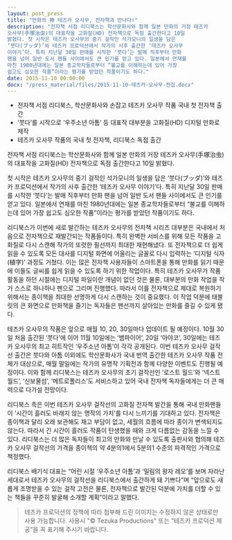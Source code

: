 ```yaml
---
layout: post_press
title: "만화의 神 테즈카 오사무, 전자책과 만나다!"
description: "전자책 서점 리디북스는 학산문화사와 함께 일본 만화의 거장 테즈카
오사무(手塚治虫)의 대표작을 고화질(HD) 전자책으로 독점 출간한다고 10일
밝혔다. 첫 시작은 테즈카 오사무의 중기 걸작인 석가모니의 일생을 담은
‘붓다(ブッダ)’와 테즈카 프로덕션에서 작가의 사후 출간한 ‘테즈카 오사무
이야기’다. 특히 지난달 30일 판매를 시작한 ‘붓다’는 발매 직후부터 만화
팬을 넘어 일반 도서 팬들 사이에서도 큰 인기를 얻고 있다. 일본에서 연재를
마친 1980년대에는 일본 종교학자들로부터 “불교를 이해하는데 있어 가장
쉽고도 심오한 작품”이라는 평가를 받았던 작품이기도 하다."
date: 2015-11-10 00:00:00
docx: "/press_material/files/2015-11-10-테츠카-오사무-전집.docx"
---
```


* 전자책 서점 리디북스, 학산문화사와 손잡고 테즈카 오사무 작품 국내 첫 전자책 출간
* ‘붓다’를 시작으로 ‘우주소년 아톰’ 등 대표작 대부분을 고화질(HD) 디지털 만화로 제작
* 테즈카 오사무 작품의 국내 첫 전자책, 리디북스 독점 출간

전자책 서점 리디북스는 학산문화사와 함께 일본 만화의 거장 테즈카 오사무(手塚治虫)의 대표작을 고화질(HD) 전자책으로 독점 출간한다고 10일 밝혔다.

첫 시작은 테즈카 오사무의 중기 걸작인 석가모니의 일생을 담은 ‘붓다(ブッダ)’와 테즈카 프로덕션에서 작가의 사후 출간한 ‘테즈카 오사무 이야기’다. 특히 지난달 30일 판매를 시작한 ‘붓다’는 발매 직후부터 만화 팬을 넘어 일반 도서 팬들 사이에서도 큰 인기를 얻고 있다. 일본에서 연재를 마친 1980년대에는 일본 종교학자들로부터 “불교를 이해하는데 있어 가장 쉽고도 심오한 작품”이라는 평가를 받았던 작품이기도 하다.

리디북스가 이번에 새로 발간하는 테즈카 오사무의 전자책 시리즈 대부분은 국내에서 처음으로 전자책으로 재발간되는 작품들이다. 특히 완벽한 서비스를 위해 모든 작품을 고화질로 다시 스캔해 작가의 또렷한 필선까지 최대한 재현해냈다. 또 전자책으로 더 쉽게 읽을 수 있도록 모든 대사를 디지털 화면에 어울리는 글꼴로 다시 입력하는 ‘디지털 식자(植字)’ 과정도 거쳤다. 이는 많은 전자책 사용자들이 스마트폰을 통해 만화를 읽기 때문에 이들도 글씨를 쉽게 읽을 수 있도록 하기 위한 작업이다. 특히 테즈카 오사무가 작품 활동을 하던 시절에는 디지털 파일이란 개념이 없던 것은 물론, 대부분의 만화 작업을 작가 스스로 하나하나 펜으로 그리며 진행했다. 따라서 이를 전자책으로 제대로 복원하기 위해서는 종이책을 최대한 선명하게 다시 스캔하는 것이 중요했다. 이 작업 덕분에 태블릿의 큰 화면으로 만화책을 즐기는 독자들은 펜선까지 살아있는 만화를 즐길 수 있게 됐다.

테즈카 오사무의 작품은 앞으로 매월 10, 20, 30일마다 업데이트 될 예정이다. 10월 30일 처음 출간된 ‘붓다’에 이어 11월 10일에는 ‘뱀파이어‘, 20일 ‘아야코’, 30일에는 테즈카 오사무의 최고 히트작인 ‘우주소년 아톰’이 각각 공개된다. 이번 테즈카 오사무 걸작선 출간은 붓다와 아톰 이외에도 학산문화사가 국내 번역 출간한 테즈카 오사무 작품 전체가 대상으로, 매월 말일에는 작가의 유명작 기획전과 함께 다양한 이벤트도 진행될 예정이다. 이와 함께 리디북스는 테즈카 오사무의 초기 걸작선인 ‘로스트 월드’와 ‘넥스트 월드’, ‘신보물섬’, ‘메트로폴리스’도 서비스하고 있어 국내 전자책 독자들에게는 더 큰 매력으로 다가설 전망이다.

리디북스 측은 이번 테즈카 오사무 걸작선의 고화질 전자책 발간을 통해 국내 만화팬들이 ’시간이 흘러도 바래지 않는 명작의 가치’를 다시 느끼기를 기대하고 있다. 전자책은 종이책과 달리 오래 보관해도 재고 부담이 없고, 세월의 흐름에 따라 종이가 변색되지도 않는다. 따라서 긴 시간이 흘러도 작품이 탄생했을 때와 크게 다름없는 감동을 느낄 수 있다. 리디북스는 더 많은 독자들이 최고의 만화와 만날 수 있도록 출판사와 협의해 테즈카 오사무 걸작선의 가격을 종이책의 약 4분의1에서 5분의1 수준의 파격적인 가격으로 책정했다.

리디북스 배기식 대표는 “어린 시절 ‘우주소년 아톰’과 ‘밀림의 왕자 레오’를 보며 자라난 세대로서 테즈카 오사무의 걸작선을 리디북스에서 출간하게 돼 기쁘다”며 “앞으로도 새롭게 조명받을 수 있는 걸작 고전은 물론, 전자책으로 발간된 덕분에 가치를 더할 수 있는 책들을 꾸준히 발굴해 소개할 계획”이라고 말했다.


> 테즈카 프로덕션의 정책에 따라 첨부해 드린 이미지는 수정하지 않은 상태로만 사용 가능합니다. 사용시 "© Tezuka Productions" 또는 “테즈카 프로덕션 제공”을 꼭 표기해 주시기 바랍니다.
